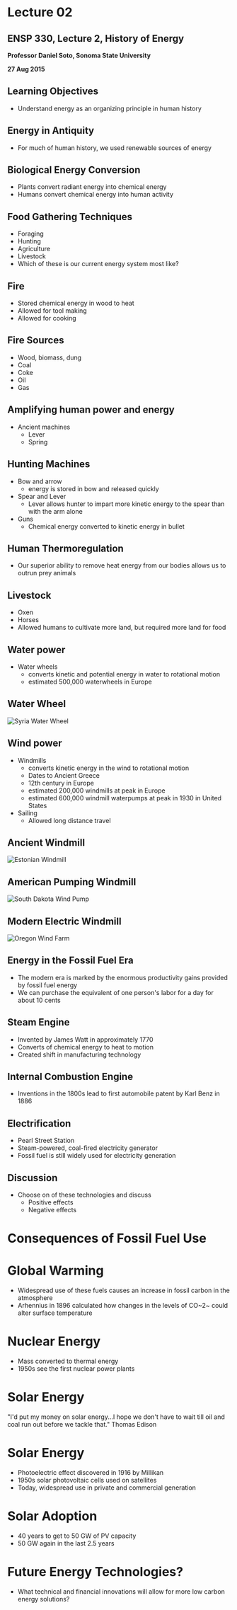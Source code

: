 # Lecture 02

## ENSP 330, Lecture 2, History of Energy

**Professor Daniel Soto, Sonoma State University**

**27 Aug 2015**


## Learning Objectives

- Understand energy as an organizing principle in human history


## Energy in Antiquity

- For much of human history, we used renewable sources of energy


## Biological Energy Conversion
- Plants convert radiant energy into chemical energy
- Humans convert chemical energy into human activity

<!-- - We essentially burn food in our bodies -->
<!-- - since all fossil fuel comes from plants, it is essentially solar -->

## Food Gathering Techniques
- Foraging
- Hunting
- Agriculture
- Livestock
- Which of these is our current energy system most like?

<!--
- how can you see each of these in terms of energy?
- can we think of energy impacts of our modern food system?
-->

## Fire
- Stored chemical energy in wood to heat
- Allowed for tool making
- Allowed for cooking

<!--
- Richard Wrangham, primatologist argues that:
- cooking saves energy in digestion
-->

## Fire Sources
- Wood, biomass, dung
- Coal
- Coke
- Oil
- Gas


## Amplifying human power and energy
- Ancient machines
    - Lever
    - Spring


## Hunting Machines
- Bow and arrow
    - energy is stored in bow and released quickly
- Spear and Lever
    - Lever allows hunter to impart more kinetic energy to the spear
      than with the arm alone
- Guns
    - Chemical energy converted to kinetic energy in bullet

<!--
- this advantage lead to higher energy input in human diets
-->

## Human Thermoregulation
- Our superior ability to remove heat energy from our bodies allows us
  to outrun prey animals


## Livestock
- Oxen
- Horses
- Allowed humans to cultivate more land, but required more land for food


## Water power
- Water wheels
    - converts kinetic and potential energy in water to rotational
      motion
    - estimated 500,000 waterwheels in Europe

## Water Wheel
![Syria Water Wheel](../figures/syrian-water-wheel.jpg)


## Wind power
- Windmills
    - converts kinetic energy in the wind to rotational motion
    - Dates to Ancient Greece
    - 12th century in Europe
    - estimated 200,000 windmills at peak in Europe
    - estimated 600,000 windmill waterpumps at peak in 1930 in United States
- Sailing
    - Allowed long distance travel

<!--
- transatlantic voyages made possible by windpower
- these first energy sources were renewable
- population in 1930 was about 122 million so about 200 persons per
  windmill
-->

## Ancient Windmill
![Estonian Windmill](../figures/estonian-windmill.jpg)

## American Pumping Windmill
![South Dakota Wind Pump](../figures/south-dakota-windpump.jpg)

## Modern Electric Windmill
![Oregon Wind Farm](../figures/shepherds-flat-wind-farm.jpg)


## Energy in the Fossil Fuel Era

- The modern era is marked by the enormous productivity gains provided
    by fossil fuel energy
- We can purchase the equivalent of one person's labor for a day for about 10 cents

## Steam Engine
- Invented by James Watt in approximately 1770
- Converts of chemical energy to heat to motion
- Created shift in manufacturing technology

## Internal Combustion Engine
- Inventions in the 1800s lead to first automobile patent by Karl Benz
  in 1886


## Electrification

- Pearl Street Station
- Steam-powered, coal-fired electricity generator
- Fossil fuel is still widely used for electricity generation


## Discussion

- Choose on of these technologies and discuss
    - Positive effects
    - Negative effects





# Consequences of Fossil Fuel Use

# Global Warming
- Widespread use of these fuels causes an increase in fossil carbon in
  the atmosphere
- Arhennius in 1896 calculated how changes in the levels of CO~2~ could
  alter surface temperature


<!--
- what is beyond dispute
- what is still under debate
-->

# Nuclear Energy
- Mass converted to thermal energy
- 1950s see the first nuclear power plants

<!--
- still the same concept
- heat is used to boil water and power a turbine
-->

# Solar Energy
"I'd put my money on solar energy...I hope we don't have to wait till oil
and coal run out before we tackle that." Thomas Edison

# Solar Energy
- Photoelectric effect discovered in 1916 by Millikan
- 1950s solar photovoltaic cells used on satellites
- Today, widespread use in private and commercial generation

# Solar Adoption
- 40 years to get to 50 GW of PV capacity
- 50 GW again in the last 2.5 years

# Future Energy Technologies?
- What technical and financial innovations will allow for more low
  carbon energy solutions?

<!--
- science-fiction time! name an invention, no matter how outlandish,
  that could impact or eliminate an energy use today.
    - efficient teleportation would eliminate car trips
    - hologram teleconferencing
    - 3D printing eliminates shipping
-->

<!--
- next time, energy physics, math, estimations
-->

